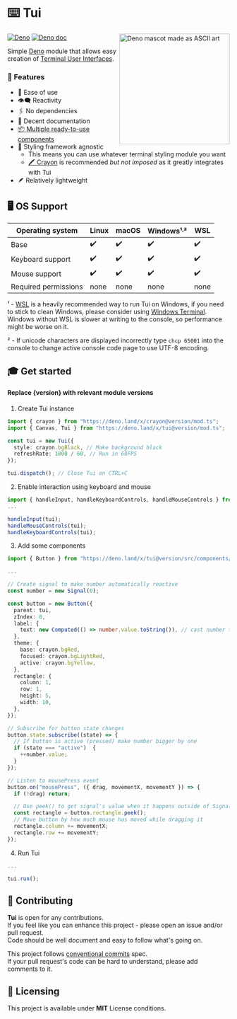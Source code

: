 # ⌨️ Tui

<img src="https://raw.githubusercontent.com/Im-Beast/deno_tui/main/docs/logo-transparent.png" align="right" width="250" height="250" alt="Deno mascot made as ASCII art" />

[![Deno](https://github.com/Im-Beast/deno_tui/actions/workflows/deno.yml/badge.svg)](https://github.com/Im-Beast/deno_tui/actions/workflows/deno.yml)
[![Deno doc](https://doc.deno.land/badge.svg)](https://doc.deno.land/https://deno.land/x/tui/mod.ts)

Simple [Deno](https://github.com/denoland/deno/) module that allows easy creation of
[Terminal User Interfaces](https://en.wikipedia.org/wiki/Text-based_user_interface).

### 🔩 Features

- 🔰 Ease of use
- 👁️‍🗨️ Reactivity
- 🖇️ No dependencies
- 📄 Decent documentation
- [📦 Multiple ready-to-use components](./src/components/)
- 🎨 Styling framework agnostic
  - This means you can use whatever terminal styling module you want
  - [🖍️ Crayon](https://github.com/crayon-js/crayon) is recommended _but not imposed_ as it greatly integrates with Tui
- 🪶 Relatively lightweight

## 🖥️ OS Support

| Operating system     | Linux | macOS | Windows¹<sup>,</sup>² | WSL  |
| -------------------- | ----- | ----- | --------------------- | ---- |
| Base                 | ✔️     | ✔️     | ✔️                     | ✔️    |
| Keyboard support     | ✔️     | ✔️     | ✔️                     | ✔️    |
| Mouse support        | ✔️     | ✔️     | ✔️                     | ✔️    |
| Required permissions | none  | none  | none                  | none |

¹ - [WSL](https://docs.microsoft.com/en-us/windows/wsl/install) is a heavily recommended way to run Tui on Windows, if
you need to stick to clean Windows, please consider using [Windows Terminal](https://github.com/Microsoft/Terminal).
Windows without WSL is slower at writing to the console, so performance might be worse on it.

² - If unicode characters are displayed incorrectly type `chcp 65001` into the console to change active console code
page to use UTF-8 encoding.

## 🎓 Get started

#### Replace {version} with relevant module versions

1. Create Tui instance

```ts
import { crayon } from "https://deno.land/x/crayon@version/mod.ts";
import { Canvas, Tui } from "https://deno.land/x/tui@version/mod.ts";

const tui = new Tui({
  style: crayon.bgBlack, // Make background black
  refreshRate: 1000 / 60, // Run in 60FPS
});

tui.dispatch(); // Close Tui on CTRL+C
```

2. Enable interaction using keyboard and mouse

```ts
import { handleInput, handleKeyboardControls, handleMouseControls } from "https://deno.land/x/tui@version/mod.ts";
...

handleInput(tui);
handleMouseControls(tui);
handleKeyboardControls(tui);
```

3. Add some components

```ts
import { Button } from "https://deno.land/x/tui@version/src/components/mod.ts";

...

// Create signal to make number automatically reactive
const number = new Signal(0);

const button = new Button({
  parent: tui,
  zIndex: 0,
  label: {
    text: new Computed(() => number.value.toString()), // cast number to string
  },
  theme: {
    base: crayon.bgRed,
    focused: crayon.bgLightRed,
    active: crayon.bgYellow,
  },
  rectangle: {
    column: 1,
    row: 1,
    height: 5,
    width: 10,
  },
});

// Subscribe for button state changes
button.state.subscribe((state) => {
  // If button is active (pressed) make number bigger by one
  if (state === "active")  {
    ++number.value;
  }
});

// Listen to mousePress event
button.on("mousePress", ({ drag, movementX, movementY }) => {
  if (!drag) return;

  // Use peek() to get signal's value when it happens outside of Signal/Computed/Effect
  const rectangle = button.rectangle.peek();
  // Move button by how much mouse has moved while dragging it
  rectangle.column += movementX;
  rectangle.row += movementY;
});
```

4. Run Tui

```ts
...

tui.run();
```

## 🤝 Contributing

**Tui** is open for any contributions.
<br /> If you feel like you can enhance this project - please open an issue and/or pull request.
<br /> Code should be well document and easy to follow what's going on.

This project follows [conventional commits](https://www.conventionalcommits.org/en/v1.0.0/) spec.
<br /> If your pull request's code can be hard to understand, please add comments to it.

## 📝 Licensing

This project is available under **MIT** License conditions.

